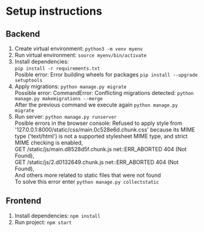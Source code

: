 # Setup instructions  

## Backend
1. Create virtual environment: ```python3 -m venv myenv```
2. Run virtual environment: ```source myenv/bin/activate```
3. Install dependencies:  
```pip install -r requirements.txt```  
Posible error: Error building wheels for packages ```pip install --upgrade setuptools```  
4. Apply migrations: ```python manage.py migrate```   
Possible error: CommandError: Conflicting migrations detected: ```python manage.py makemigrations --merge```  
After the previous command we execute again ```python manage.py migrate```  
5. Run server: ```python manage.py runserver```  
Posible errors in the browser console:
Refused to apply style from '127.0.0.1:8000/static/css/main.0c528e6d.chunk.css' because its MIME type ('text/html') is not a supported stylesheet MIME type, and strict MIME checking is enabled,  
GET /static/js/main.d8528d5f.chunk.js net::ERR_ABORTED 404 (Not Found),  
GET /static/js/2.d0132649.chunk.js net::ERR_ABORTED 404 (Not Found),  
And others more related to static files that were not found  
To solve this error enter ```python manage.py collectstatic```

## Frontend
1. Install dependencies: ```npm install```
2. Run project: ```npm start```

